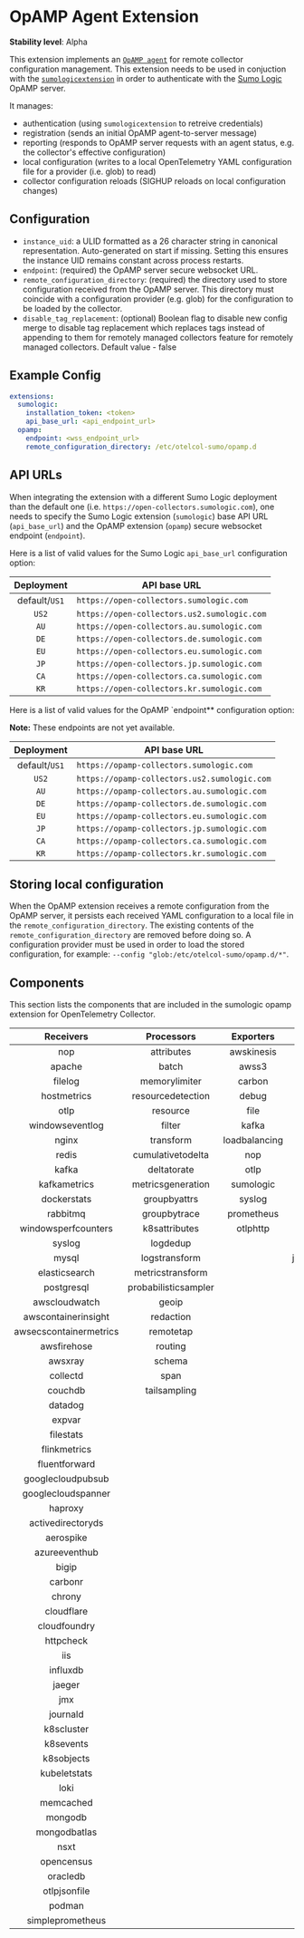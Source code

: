 # OpAMP Agent Extension

**Stability level**: Alpha

This extension implements an [`OpAMP agent`][opamp_spec] for remote collector
configuration management. This extension needs to be used in conjuction with the
[`sumologicextension`][sumologicextension] in order to authenticate with the
[Sumo Logic][sumologic] OpAMP server.

It manages:

- authentication (using `sumologicextension` to retreive credentials)
- registration (sends an initial OpAMP agent-to-server message)
- reporting (responds to OpAMP server requests with an agent status, e.g. the
  collector's effective configuration)
- local configuration (writes to a local OpenTelemetry YAML configuration file
  for a provider (i.e. glob) to read)
- collector configuration reloads (SIGHUP reloads on local configuration changes)

[opamp_spec]: https://github.com/open-telemetry/opamp-spec/blob/main/specification.md#opamp-open-agent-management-protocol
[sumologicextension]: https://github.com/open-telemetry/opentelemetry-collector-contrib/blob/v0.127.0/extension/sumologicextension
[sumologic]: https://www.sumologic.com/

## Configuration

- `instance_uid`: a ULID formatted as a 26 character string in canonical
  representation. Auto-generated on start if missing. Setting this ensures the
  instance UID remains constant across process restarts.
- `endpoint`: (required) the OpAMP server secure websocket URL.
- `remote_configuration_directory`: (required) the directory used to store
  configuration received from the OpAMP server. This directory must coincide
  with a configuration provider (e.g. glob) for the configuration to be loaded
  by the collector.
- `disable_tag_replacement`: (optional) Boolean flag to disable new config merge
to disable tag replacement which replaces tags instead of appending to them for remotely managed collectors
  feature for remotely managed collectors. Default value - false

## Example Config

```yaml
extensions:
  sumologic:
    installation_token: <token>
    api_base_url: <api_endpoint_url>
  opamp:
    endpoint: <wss_endpoint_url>
    remote_configuration_directory: /etc/otelcol-sumo/opamp.d
```

## API URLs

When integrating the extension with a different Sumo Logic deployment than the
default one (i.e. `https://open-collectors.sumologic.com`), one needs to specify
the Sumo Logic extension (`sumologic`) base API URL (`api_base_url`) and the
OpAMP extension (`opamp`) secure websocket endpoint (`endpoint`).

Here is a list of valid values for the Sumo Logic `api_base_url` configuration
option:

|  Deployment   | API base URL                                |
| :-----------: | ------------------------------------------- |
| default/`US1` | `https://open-collectors.sumologic.com`     |
|     `US2`     | `https://open-collectors.us2.sumologic.com` |
|     `AU`      | `https://open-collectors.au.sumologic.com`  |
|     `DE`      | `https://open-collectors.de.sumologic.com`  |
|     `EU`      | `https://open-collectors.eu.sumologic.com`  |
|     `JP`      | `https://open-collectors.jp.sumologic.com`  |
|     `CA`      | `https://open-collectors.ca.sumologic.com`  |
|     `KR`      | `https://open-collectors.kr.sumologic.com`  |

Here is a list of valid values for the OpAMP `endpoint** configuration option:

**Note:** These endpoints are not yet available.

|  Deployment   | API base URL                                 |
| :-----------: | -------------------------------------------- |
| default/`US1` | `https://opamp-collectors.sumologic.com`     |
|     `US2`     | `https://opamp-collectors.us2.sumologic.com` |
|     `AU`      | `https://opamp-collectors.au.sumologic.com`  |
|     `DE`      | `https://opamp-collectors.de.sumologic.com`  |
|     `EU`      | `https://opamp-collectors.eu.sumologic.com`  |
|     `JP`      | `https://opamp-collectors.jp.sumologic.com`  |
|     `CA`      | `https://opamp-collectors.ca.sumologic.com`  |
|     `KR`      | `https://opamp-collectors.kr.sumologic.com`  |

## Storing local configuration

When the OpAMP extension receives a remote configuration from the OpAMP server,
it persists each received YAML configuration to a local file in the
`remote_configuration_directory`. The existing contents of the
`remote_configuration_directory` are removed before doing so. A configuration
provider must be used in order to load the stored configuration, for example:
`--config "glob:/etc/otelcol-sumo/opamp.d/*"`.

## Components

This section lists the components that are included in the sumologic opamp extension for OpenTelemetry Collector.

|       Receivers        |      Processors      |   Exporters   |      Extensions      | Connectors |
| :--------------------: | :------------------: | :-----------: | :------------------: | :--------: |
|          nop           |      attributes      |  awskinesis   |       awsproxy       |            |
|         apache         |        batch         |     awss3     |     filestorage      |            |
|        filelog         |    memorylimiter     |    carbon     |     healthcheck      |            |
|      hostmetrics       |  resourcedetection   |     debug     |        opamp         |            |
|          otlp          |       resource       |     file      |        pprof         |            |
|    windowseventlog     |        filter        |     kafka     |      sumologic       |            |
|         nginx          |      transform       | loadbalancing |       asapauth       |            |
|         redis          |  cumulativetodelta   |      nop      |      basicauth       |            |
|         kafka          |     deltatorate      |     otlp      |   bearertokenauth    |            |
|      kafkametrics      |  metricsgeneration   |   sumologic   |      dbstorage       |            |
|      dockerstats       |     groupbyattrs     |    syslog     |    dockerobserver    |            |
|        rabbitmq        |     groupbytrace     |  prometheus   |    headerssetter     |            |
|  windowsperfcounters   |    k8sattributes     |   otlphttp    |     hostobserver     |            |
|         syslog         |       logdedup       |               |    httpforwarder     |            |
|         mysql          |    logstransform     |               | jaegerremotesampling |            |
|     elasticsearch      |   metricstransform   |               |     k8sobserver      |            |
|       postgresql       | probabilisticsampler |               |   oauth2clientauth   |            |
|     awscloudwatch      |        geoip         |               |       oidcauth       |            |
|  awscontainerinsight   |      redaction       |               |        pprof         |            |
| awsecscontainermetrics |      remotetap       |               |      sigv4auth       |            |
|      awsfirehose       |       routing        |               |        zpages        |            |
|        awsxray         |        schema        |               |                      |            |
|        collectd        |         span         |               |                      |            |
|        couchdb         |     tailsampling     |               |                      |            |
|        datadog         |                      |               |                      |            |
|         expvar         |                      |               |                      |            |
|       filestats        |                      |               |                      |            |
|      flinkmetrics      |                      |               |                      |            |
|     fluentforward      |                      |               |                      |            |
|   googlecloudpubsub    |                      |               |                      |            |
|   googlecloudspanner   |                      |               |                      |            |
|        haproxy         |                      |               |                      |            |
|   activedirectoryds    |                      |               |                      |            |
|       aerospike        |                      |               |                      |            |
|     azureeventhub      |                      |               |                      |            |
|         bigip          |                      |               |                      |            |
|        carbonr         |                      |               |                      |            |
|         chrony         |                      |               |                      |            |
|       cloudflare       |                      |               |                      |            |
|      cloudfoundry      |                      |               |                      |            |
|       httpcheck        |                      |               |                      |            |
|          iis           |                      |               |                      |            |
|        influxdb        |                      |               |                      |            |
|         jaeger         |                      |               |                      |            |
|          jmx           |                      |               |                      |            |
|        journald        |                      |               |                      |            |
|       k8scluster       |                      |               |                      |            |
|       k8sevents        |                      |               |                      |            |
|       k8sobjects       |                      |               |                      |            |
|      kubeletstats      |                      |               |                      |            |
|          loki          |                      |               |                      |            |
|       memcached        |                      |               |                      |            |
|        mongodb         |                      |               |                      |            |
|      mongodbatlas      |                      |               |                      |            |
|          nsxt          |                      |               |                      |            |
|       opencensus       |                      |               |                      |            |
|        oracledb        |                      |               |                      |            |
|      otlpjsonfile      |                      |               |                      |            |
|         podman         |                      |               |                      |            |
|    simpleprometheus    |                      |               |                      |            |
